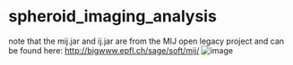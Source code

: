 # spheroid_imaging_analysis
note that the mij.jar and ij.jar are from the MIJ open legacy project and can be found here: http://bigwww.epfl.ch/sage/soft/mij/ ![image](https://user-images.githubusercontent.com/103614160/166347987-4e0f2d19-5e0d-41d0-8b0d-c19fd2e384db.png)
